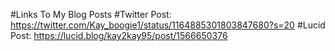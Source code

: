 #Links To My Blog Posts
#Twitter Post: https://twitter.com/Kay_boogie1/status/1164885301803847680?s=20
#Lucid Post: https://lucid.blog/kay2kay95/post/1566650376
